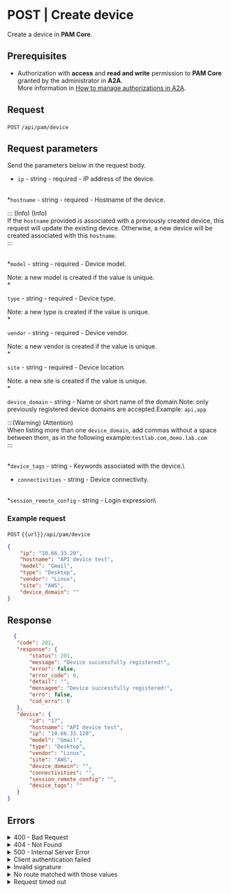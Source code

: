 # POST | Create device

Create a device in **PAM Core**.

## Prerequisites

* Authorization with **access** and **read and write** permission to **PAM Core** granted by the administrator in **A2A**.\
  More information in [How to manage authorizations in A2A](../../../../../v4/docs/how-to-manage-authorizations-in-a2a/).

## Request

`POST` `/api/pam/device`

## Request parameters

Send the parameters below in the request body.

* `ip` - string - required - IP address of the device.

\
\*`hostname` - string - required - Hostname of the device.

::: (Info) (Info)\
If the `hostname` provided is associated with a previously created device, this request will update the existing device. Otherwise, a new device will be created associated with this `hostname`.\
:::

\
\*`model` - string - required - Device model.

Note: a new model is created if the value is unique.\
\*

`type` - string - required - Device type.

Note: a new type is created if the value is unique.\
\*

`vendor` - string - required - Device vendor.

Note: a new vendor is created if the value is unique.\
\*

`site` - string - required - Device location.

Note: a new site is created if the value is unique.\
\*

`device_domain` - string - Name or short name of the domain.Note: only previously registered device domains are accepted.Example: `api,app`

:::(Warning) (Attention)\
When listing more than one `device_domain`, add commas without a space between them, as in the following example:`testlab.com,demo.lab.com`\
:::

\
\*`device_tags` - string - Keywords associated with the device.\


* `connectivities` - string - Device connectivity.

\
\*`session_remote_config` - string - Login expression\


### Example request

`POST` `{{url}}/api/pam/device`

```json
{
    "ip": "10.66.33.20",
    "hostname": "API device test",
    "model": "Gmail",
    "type": "Desktop",
    "vendor": "Linux",
    "site": "AWS",
    "device_domain": ""
}
```

## Response

```json
  {
   "code": 201,
   "response": {
       "status": 201,
       "message": "Device successfully registered!",
       "error": false,
       "error_code": 0,
       "detail": "",
       "mensagem": "Device successfully registered!",
       "erro": false,
       "cod_erro": 0
   },
   "device": {
       "id": "17",
       "hostname": "API device test",
       "ip": "10.66.33.120",
       "model": "Gmail",
       "type": "Desktop",
       "vendor": "Linux",
       "site": "AWS",
       "device_domain": "",
       "connectivities": "",
       "session_remote_config": "",
       "device_tags": ""
   }
}
```

## Errors

<details>

<summary>400 - Bad Request</summary>

***

Message: "1004: The device's hostname was not informed"

Possible cause: the required parameter `hostname` of the device wasn’t informed.\


Solution: provide a value for the `hostname` parameter of the device and resend the request.

***

Message: "1005: The device's IP was not informed"

Possible cause: the required parameter `ip` of the device wasn’t informed.\


Solution: provide a value for the `ip` parameter of the device and resend the request.

***

Mensagem: "1019: The device's site was not informed"

Possível causa: the required parameter `site` of the device wasn’t informed.\


Solução: provide a value for the `site` parameter of the device and resend the request.

***

Mensagem: "1020: The device's model was not informed"

Possível causa: the required parameter `model` of the device wasn’t informed.\


Solução: provide a value for the `model` parameter of the device and resend the request.

***

Mensagem: "1021: The device's vendor was not informed"

Possível causa: the required parameter `vendor` of the device wasn’t informed.\


Solução: provide a value for the `vendor` parameter of the device and resend the request.

***

Mensagem: "1022: The device's type was not informed"

Possível causa: the required parameter `type` of the device wasn’t informed.\


Solução: provide a value for the `type` parameter of the device and resend the request.

***

Message: "1029: It is not possible to enter a domain that has not been previously registered"

Possible cause: the `device_domain` sent doesn’t exist or the sent format is incorrect.\


Solution: provide a valid value for the `device_domain` , or, in case you’re sending more than one `device_domain` remember to not add space between commas. Example: `qakm.lab.mt4.dev,my_device_domain`.

***

Message: "1039: Without PAM Configuration Access permission"\
\
Possible cause: your authorization doesn’t have permission to update a credential.

Solution: ask the administrator to check your read and write permission to PAM Core resources in A2A.

***

</details>

<details>

<summary>404 - Not Found</summary>

***

Message: "Resource sub not found"\


Possible cause: the URL or the requested resource isn’t correct.\


Solution: check the URL and make sure the parameter is correct.

***

</details>

<details>

<summary>500 - Internal Server Error</summary>

***

Message: "Unexpected error."\


Possible cause: the error is in the Segura server.\


Solution: contact the support team for more information.

***

Message: "You are not authorized to access this resource."

Possible cause: you don’t have the authorization to access this resource.\


Solution: ask the administrator to check your permission to access the PAM Core resources in A2A.

***

</details>

<details>

<summary>Client authentication failed</summary>

***

Message: "Client authentication failed."

Possible cause: failure in your application authentication with the Segura server.\


Solution: check the authentication parameters such as `Access Token URL`, `Client ID` e `Client secret` and request a new access token.

***

</details>

<details>

<summary>Invalid signature</summary>

***

Message: "Invalid signature"

Possible cause: failure in recognizing the URL of the client application.

Solution: check the URL of the client application and resent the request.

***

</details>

<details>

<summary>No route matched with those values</summary>

***

Message: "No route matched with those values."

Possible cause: the authorization header is missing in the API request.\


Solution: request a new access token.

***

</details>

<details>

<summary>Request timed out</summary>

***

Message: "Request timed out."

Possible cause: the request time has expired.\


Solution: check the connectivity between the source of the request and the Segura server.

</details>
